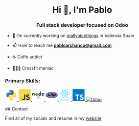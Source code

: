 <h1 align="center">Hi 👋, I'm Pablo</h1>
<h3 align="center">Full stack developer focused on Odoo</h3>

- 🔭  I’m currently working on [reallynicethings](https://reallynicethings.es) in Valencia Spain

- 📫  How to reach me **pabloarchanco@gmail.com**

- ☕️ Coffe addict

- 🏋🏽‍♂️ Crossfit maniac

<h3 align="left">Primary Skills:</h3>
<p align="left">
    <a href="https://www.python.org" target="_blank"> <img src="https://raw.githubusercontent.com/devicons/devicon/master/icons/python/python-original.svg" alt="python" width="40" height="40"/> </a> 
    <a href="https://developer.mozilla.org/en-US/docs/Web/JavaScript" target="_blank"> <img src="https://raw.githubusercontent.com/devicons/devicon/master/icons/javascript/javascript-original.svg" alt="javascript" width="40" height="40"/> </a>
    <a href="https://nodejs.org" target="_blank"> <img src="https://raw.githubusercontent.com/devicons/devicon/master/icons/nodejs/nodejs-original-wordmark.svg" alt="nodejs" width="40" height="40"/> </a>
    <a href="https://www.php.net" target="_blank"> <img src="https://raw.githubusercontent.com/devicons/devicon/master/icons/php/php-original.svg" alt="php" width="40" height="40"/> </a>
    <a href="https://reactjs.org/" target="_blank"> <img src="https://raw.githubusercontent.com/devicons/devicon/master/icons/react/react-original-wordmark.svg" alt="react" width="40" height="40"/> </a>
    <a href="https://www.typescriptlang.org/" target="_blank"> <img src="https://raw.githubusercontent.com/devicons/devicon/master/icons/typescript/typescript-original.svg" alt="typescript" width="40" height="40"/> </a>
    <a href="https://www.odoo.com/" target="_blank"> <img src="https://odoocdn.com/openerp_website/static/src/img/assets/png/odoo_logo.png" alt="Odoo" width="65" height="40"/> </a>
</p>
## Contact

Find all of my socials and resume in my [website](https://hola.pabloarchanco.es)